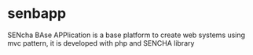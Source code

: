 senbapp
=======

SENcha BAse APPlication is a base platform to create web systems using mvc pattern, it is developed with php and SENCHA library